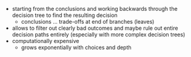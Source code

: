 - starting from the conclusions and working backwards through the decision tree to find the resulting decision
	- conclusions ... trade-offs at end of branches (leaves)
- allows to filter out clearly bad outcomes and maybe rule out entire decision paths entirely (especially with more complex decision trees)
- computationally expensive 
	- grows exponentially with choices and depth